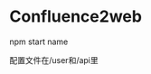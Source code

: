 <!--
 * @Description: 
 * @Version: 2.0
 * @Autor: mayako
 * @Date: 2020-04-30 20:09:26
 * @LastEditors: mayako
 * @LastEditTime: 2021-08-25 14:58:12
-->
# Confluence2web

npm start <id> name

配置文件在/user和/api里

